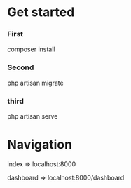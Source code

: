 # Get started

### First

composer install

### Second

php artisan migrate

### third

php artisan serve

# Navigation

index => localhost:8000

dashboard => localhost:8000/dashboard




